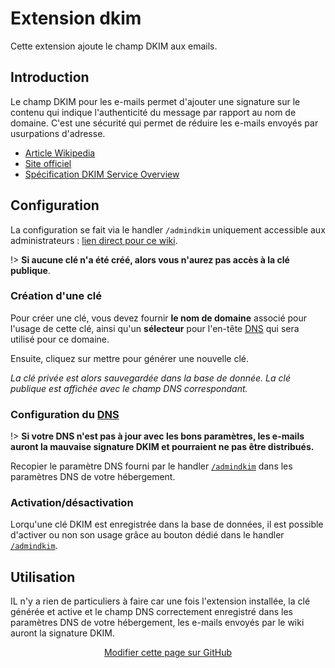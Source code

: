 # Extension dkim

Cette extension ajoute le champ DKIM aux emails.

## Introduction

Le champ DKIM pour les e-mails permet d'ajouter une signature sur le contenu qui indique l'authenticité du message par rapport au nom de domaine. C'est une sécurité qui permet de réduire les e-mails envoyés par usurpations d'adresse.

 - [Article Wikipedia](https://fr.wikipedia.org/wiki/DomainKeys_Identified_Mail)
 - [Site officiel](https://www.dkim.org/)
 - [Spécification DKIM Service Overview](https://www.dkim.org/specs/rfc5585.html)

## Configuration

La configuration se fait via le handler `/admindkim` uniquement accessible aux administrateurs : [lien direct pour ce wiki](?GererSite/admindkim 'Page d\'administration DKIM :ignore').

!> **Si aucune clé n'a été créé, alors vous n'aurez pas accès à la clé publique**.

### Création d'une clé

Pour créer une clé, vous devez fournir **le nom de domaine** associé pour l'usage de cette clé, ainsi qu'un **sélecteur** pour l'en-tête [DNS](https://fr.wikipedia.org/wiki/Domain_Name_System) qui sera utilisé pour ce domaine.

Ensuite, cliquez sur mettre pour générer une nouvelle clé.

_La clé privée est alors sauvegardée dans la base de donnée. La clé publique est affichée avec le champ DNS correspondant._

### Configuration du [DNS](https://fr.wikipedia.org/wiki/Domain_Name_System)

!> **Si votre DNS n'est pas à jour avec les bons paramètres, les e-mails auront la mauvaise signature DKIM et pourraient ne pas être distribués.**

Recopier le paramètre DNS fourni par le handler [`/admindkim`](?GererSite/admindkim 'Page d\'administration DKIM :ignore') dans les paramètres DNS de votre hébergement.

### Activation/désactivation

Lorqu'une clé DKIM est enregistrée dans la base de données, il est possible d'activer ou non son usage grâce au bouton dédié dans le handler [`/admindkim`](?GererSite/admindkim 'Page d\'administration DKIM :ignore').

## Utilisation

IL n'y a rien de particuliers à faire car une fois l'extension installée, la clé générée et active et le champ DNS correctement enregistré dans les paramètres DNS de votre hébergement, les e-mails envoyés par le wiki auront la signature DKIM.

<div style="text-align:center;">

[Modifier cette page sur GitHub](https://github.com/J9rem/yeswiki-extension-dkim/edit/doc/docs/fr/README.md)

</div>